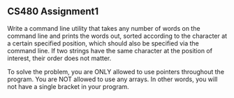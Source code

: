 ## CS480 Assignment1 ##

Write a command line utility that takes any number of words on the command line and prints the words out, sorted according to the character at a certain specified position, which should also be specified via the command line. If two strings have the same character at the position of interest, their order does not matter.

To solve the problem, you are ONLY allowed to use pointers throughout the program. You are NOT allowed to use any arrays. In other words, you will not have a single bracket in your program.
